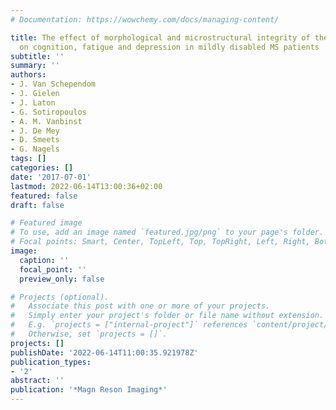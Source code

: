```yaml
---
# Documentation: https://wowchemy.com/docs/managing-content/

title: The effect of morphological and microstructural integrity of the corpus callosum
  on cognition, fatigue and depression in mildly disabled MS patients
subtitle: ''
summary: ''
authors:
- J. Van Schependom
- J. Gielen
- J. Laton
- G. Sotiropoulos
- A. M. Vanbinst
- J. De Mey
- D. Smeets
- G. Nagels
tags: []
categories: []
date: '2017-07-01'
lastmod: 2022-06-14T13:00:36+02:00
featured: false
draft: false

# Featured image
# To use, add an image named `featured.jpg/png` to your page's folder.
# Focal points: Smart, Center, TopLeft, Top, TopRight, Left, Right, BottomLeft, Bottom, BottomRight.
image:
  caption: ''
  focal_point: ''
  preview_only: false

# Projects (optional).
#   Associate this post with one or more of your projects.
#   Simply enter your project's folder or file name without extension.
#   E.g. `projects = ["internal-project"]` references `content/project/deep-learning/index.md`.
#   Otherwise, set `projects = []`.
projects: []
publishDate: '2022-06-14T11:00:35.921978Z'
publication_types:
- '2'
abstract: ''
publication: '*Magn Reson Imaging*'
---
```

